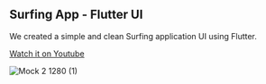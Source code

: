 ## Surfing App - Flutter UI
We created a simple and clean Surfing application UI using Flutter.

[Watch it on Youtube]()

![Mock 2 1280 (1)](https://user-images.githubusercontent.com/69669632/93708274-85dd8a00-fb52-11ea-8c73-ce6fea47b8d4.png)




